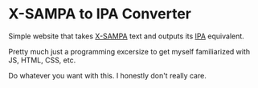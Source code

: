 # X-SAMPA to IPA Converter

Simple website that takes [X-SAMPA](https://www.wikipedia.org/wiki/X-SAMPA) text
and outputs its [IPA](https://www.wikipedia.org/wiki/International_Phonetic_Alphabet) equivalent.

Pretty much just a programming excersize to get myself familiarized with JS, HTML, CSS, etc.

Do whatever you want with this. I honestly don't really care.

